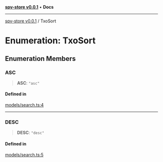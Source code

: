 [**spv-store v0.0.1**](../README.md) • **Docs**

***

[spv-store v0.0.1](../globals.md) / TxoSort

# Enumeration: TxoSort

## Enumeration Members

### ASC

> **ASC**: `"asc"`

#### Defined in

[models/search.ts:4](https://github.com/shruggr/ts-casemod-spv/blob/050b8a2b88441deb8165e8e49b26bc7bba8ae64e/src/models/search.ts#L4)

***

### DESC

> **DESC**: `"desc"`

#### Defined in

[models/search.ts:5](https://github.com/shruggr/ts-casemod-spv/blob/050b8a2b88441deb8165e8e49b26bc7bba8ae64e/src/models/search.ts#L5)
